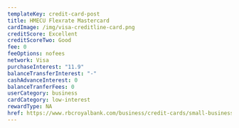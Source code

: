 ```yaml
---
templateKey: credit-card-post
title: HMECU Flexrate Mastercard
cardImage: /img/visa-creditline-card.png
creditScore: Excellent
creditScoreTwo: Good
fee: 0
feeOptions: nofees
network: Visa
purchaseInterest: "11.9"
balanceTransferInterest: "-"
cashAdvanceInterest: 0
balanceTranferFees: 0
userCategory: business
cardCategory: low-interest
rewardType: NA
href: https://www.rbcroyalbank.com/business/credit-cards/small-business-credit-cards/visa-creditline.html
---
```

